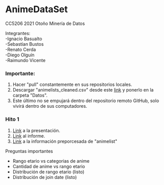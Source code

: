 # AnimeDataSet
CC5206 2021 Otoño
Minería de Datos

Integrantes:<br/>
-Ignacio Basualto<br/>
-Sebastían Bustos<br/>
-Renato Cerda<br/>
-Diego Olguín<br/>
-Raimundo Vicente<br/>

### Importante: <br/>
1. Hacer "pull" constantemente en sus repositorios locales.
2. Descargar "animelists_cleaned.csv" desde este [link](https://www.kaggle.com/azathoth42/myanimelist)  y ponerlo en la carpeta "Datos".
3. Este último no se empujará dentro del repositorio remoto GitHub, solo vivirá dentro de sus computadores.

### Hito 1
1. [Link](https://docs.google.com/presentation/d/1JLiSjNyjMiNj7Yzar_kmdoWUKHjSpeh4NmU6TC3tcDs/edit#slide=id.p) a la presentación.
2. [Link](https://docs.google.com/document/d/17td98CfFIq3fx9m8knkZj-xFMNtehk29pGIPHgJbwIg/edit?usp=sharing) al informe.
3. [Link](https://drive.google.com/drive/folders/1XNzyVoWz5dc9VxtuUDNHmLOm-3dA5qS4?usp=sharing) a la información preporcesada de "animelist"

Preguntas importantes
* Rango etario vs categorias de anime 
* Cantidad de anime vs rango etario
* Distribución de rango etario (listo)
* Distribución de join date (listo)
